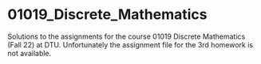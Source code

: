 # 01019_Discrete_Mathematics
Solutions to the assignments for the course 01019 Discrete Mathematics (Fall 22) at DTU. Unfortunately the assignment file for the 3rd homework is not available.
